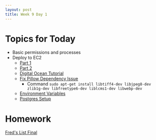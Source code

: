 ```yaml
---
layout: post
title: Week 9 Day 1
---
```


# Topics for Today
* Basic permissions and processes
* Deploy to EC2
  * [Part 1](https://www.youtube.com/watch?v=-gLQ3IUs1wk)
  * [Part 2](https://www.youtube.com/watch?v=0fa4J2KWQa8)
  * [Digital Ocean Tutorial](https://www.digitalocean.com/community/tutorials/how-to-set-up-django-with-postgres-nginx-and-gunicorn-on-ubuntu-14-04)
  * [Fix Pillow Dependency Issue](https://pypi.python.org/pypi/Pillow/2.1.0)
    * Command `sudo apt-get install libtiff4-dev libjpeg8-dev zlib1g-dev libfreetype6-dev liblcms1-dev libwebp-dev`
  * [Environment Variables](https://help.ubuntu.com/community/EnvironmentVariables#A.2BAH4-.2F.profile)
  * [Postgres Setup](http://serverfault.com/questions/110154/whats-the-default-superuser-username-password-for-postgres-after-a-new-install)

# Homework
[Fred's List Final](https://github.com/tiy-lv-python-2015-10/freds-list-final)
